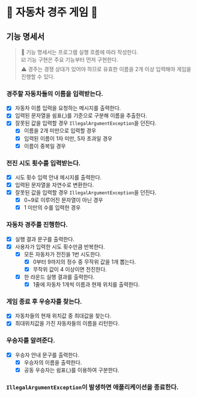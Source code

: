 # 🚗 자동차 경주 게임 🏁

## 기능 명세서

> 📝 기능 명세서는 프로그램 실행 흐름에 따라 작성한다.<br/>
> ☑️ 기능 구현은 주요 기능부터 먼저 구현한다.<br/>
> ⚠️ 경주는 경쟁 상대가 있어야 하므로 유효한 이름을 2개 이상 입력해야 게임을 진행할 수 있다.

### 경주할 자동차들의 이름을 입력받는다.

- [X] 자동차 이름 입력을 요청하는 메시지를 출력한다.
- [X] 입력된 문자열을 쉼표(,)를 기준으로 구분해 이름을 추출한다.
- [X] 잘못된 값을 입력할 경우 `IllegalArgumentException`을 던진다.
    - [X] 이름을 2개 미만으로 입력할 경우
    - [X] 입력된 이름이 1자 미만, 5자 초과일 경우
    - [X] 이름이 중복일 경우

### 전진 시도 횟수를 입력받는다.

- [X] 시도 횟수 입력 안내 메시지를 출력한다.
- [X] 입력된 문자열을 자연수로 변환한다.
- [X] 잘못된 값을 입력할 경우 `IllegalArgumentException`을 던진다.
    - [X] 0~9로 이루어진 문자열이 아닌 경우
    - [X] 1 미만의 수를 입력한 경우

### 자동차 경주를 진행한다.

- [X] 실행 결과 문구를 출력한다.
- [X] 사용자가 입력한 시도 횟수만큼 반복한다.
    - [X] 모든 자동차가 전진을 1번 시도한다.
        - [X] 0부터 9까지의 정수 중 무작위 값을 1개 뽑는다.
        - [X] 무작위 값이 4 이상이면 전진한다.
    - [X] 한 라운드 실행 결과를 출력한다.
        - [X] 1줄에 자동차 1개씩 이름과 현재 위치를 출력한다.

### 게임 종료 후 우승자를 찾는다.

- [X] 자동차들의 현재 위치값 중 최대값을 찾는다.
- [X] 최대위치값을 가진 자동차들의 이름을 리턴한다.

### 우승자를 알려준다.

- [X] 우승자 안내 문구를 출력한다.
    - [X] 우승자의 이름을 출력한다.
    - [X] 공동 우승자는 쉼표(,)를 이용하여 구분한다.

### `IllegalArgumentException`이 발생하면 애플리케이션을 종료한다.